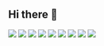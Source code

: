 ## Hi there 👋

<img src="https://img.shields.io/badge/Python-3776AB?style=for-the-badge&logo=Python&logoColor=000"/> 
<img src="https://img.shields.io/badge/Pytorch-EE4C2C?style=for-the-badge&logo=Pytorch&logoColor=000"/> 
<img src="https://img.shields.io/badge/Ollama-f7f7f2?style=for-the-badge&logo=Ollama&logoColor=000"/> 
<img src="https://img.shields.io/badge/langchain-1C3C3C?style=for-the-badge&logo=langchain&logoColor=000"/> 

<img src="https://img.shields.io/badge/R-276DC3?style=for-the-badge&logo=R&logoColor=000"/> 
<img src="https://img.shields.io/badge/QGIS-589632?style=for-the-badge&logo=Qgis&logoColor=000"/> 

<img src="https://img.shields.io/badge/GCS-4285F4?style=for-the-badge&logo=googlecloudstorage&logoColor=000"/> 

<a href="https://huggingface.co/QuantCat" target="_blank">
<img src="https://img.shields.io/badge/HuggingFace-FFFFFF?style=social&logo=huggingface&logoColor=FFD21E"/></a>

<a href="https://minji-sora-kim.tistory.com/" target="_blank">
<img src="https://img.shields.io/badge/Tistory-FFFFFF?style=social&logo=tistory&logoColor=#000000"/></a>
